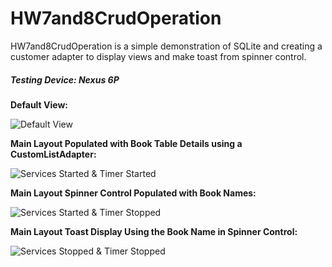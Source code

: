 # HW7and8CrudOperation
HW7and8CrudOperation is a simple demonstration of SQLite and creating a customer adapter to display views and make toast from spinner control.
##### Testing Device: Nexus 6P

__Default View:__

![Default View](/images/Screenshot_20180410-094043.png)

__Main Layout Populated with Book Table Details using a CustomListAdapter:__

![Services Started & Timer Started](/images/Screenshot_20180410-094043.png)

__Main Layout Spinner Control Populated with Book Names:__

![Services Started & Timer Stopped](/images/Screenshot_20180410-094258.png)

__Main Layout Toast Display Using the Book Name in Spinner Control:__

![Services Stopped & Timer Stopped](/images/Screenshot_20180410-094306.png)